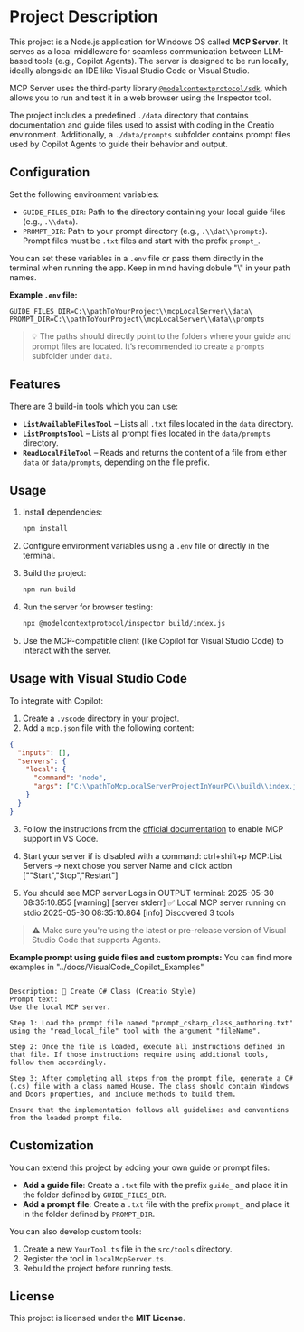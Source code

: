 # Project Description

This project is a Node.js application for Windows OS called **MCP Server**. It serves as a local middleware for seamless communication between LLM-based tools (e.g., Copilot Agents). The server is designed to be run locally, ideally alongside an IDE like Visual Studio Code or Visual Studio.

MCP Server uses the third-party library [`@modelcontextprotocol/sdk`](https://www.npmjs.com/package/@modelcontextprotocol/sdk), which allows you to run and test it in a web browser using the Inspector tool.

The project includes a predefined `./data` directory that contains documentation and guide files used to assist with coding in the Creatio environment. Additionally, a `./data/prompts` subfolder contains prompt files used by Copilot Agents to guide their behavior and output.

## Configuration

Set the following environment variables:

- `GUIDE_FILES_DIR`: Path to the directory containing your local guide files (e.g., `.\\data`).
- `PROMPT_DIR`: Path to your prompt directory (e.g., `.\\dat\\prompts`). Prompt files must be `.txt` files and start with the prefix `prompt_`.

You can set these variables in a `.env` file or pass them directly in the terminal when running the app.
Keep in mind having dobule "\\" in your path names.

**Example `.env` file:**

```env
GUIDE_FILES_DIR=C:\\pathToYourProject\\mcpLocalServer\\data\
PROMPT_DIR=C:\\pathToYourProject\\mcpLocalServer\\data\\prompts
```

> 💡 The paths should directly point to the folders where your guide and prompt files are located. It’s recommended to create a `prompts` subfolder under `data`.

## Features

There are 3 build-in tools which you can use:

- **`ListAvailableFilesTool`** – Lists all `.txt` files located in the `data` directory.
- **`ListPromptsTool`** – Lists all prompt files located in the `data/prompts` directory.
- **`ReadLocalFileTool`** – Reads and returns the content of a file from either `data` or `data/prompts`, depending on the file prefix.

## Usage

1. Install dependencies:

   ```bash
   npm install
   ```

2. Configure environment variables using a `.env` file or directly in the terminal.

3. Build the project:

   ```bash
   npm run build
   ```

4. Run the server for browser testing:

   ```bash
   npx @modelcontextprotocol/inspector build/index.js
   ```

5. Use the MCP-compatible client (like Copilot for Visual Studio Code) to interact with the server.

## Usage with Visual Studio Code

To integrate with Copilot:

1. Create a `.vscode` directory in your project.
2. Add a `mcp.json` file with the following content:

```json
{
  "inputs": [],
  "servers": {
    "local": {
      "command": "node",
      "args": ["C:\\pathToMcpLocalServerProjectInYourPC\\build\\index.js"]
    }
  }
}
```

3. Follow the instructions from the [official documentation](https://code.visualstudio.com/docs/copilot/chat/mcp-servers) to enable MCP support in VS Code.

4. Start your server if is disabled with a command:
   ctrl+shift+p
   MCP:List Servers -> next chose you server Name and click action [""Start","Stop","Restart"]

5. You should see MCP server Logs in OUTPUT terminal:
   2025-05-30 08:35:10.855 [warning] [server stderr] ✅ Local MCP server running on stdio
   2025-05-30 08:35:10.864 [info] Discovered 3 tools

> ⚠️ Make sure you're using the latest or pre-release version of Visual Studio Code that supports Agents.

**Example prompt using guide files and custom prompts:**
You can find more examples in "../docs/VisualCode_Copilot_Examples"

```

Description: 💾 Create C# Class (Creatio Style)
Prompt text:
Use the local MCP server.

Step 1: Load the prompt file named "prompt_csharp_class_authoring.txt" using the "read_local_file" tool with the argument "fileName".

Step 2: Once the file is loaded, execute all instructions defined in that file. If those instructions require using additional tools, follow them accordingly.

Step 3: After completing all steps from the prompt file, generate a C# (.cs) file with a class named House. The class should contain Windows and Doors properties, and include methods to build them.

Ensure that the implementation follows all guidelines and conventions from the loaded prompt file.
```

## Customization

You can extend this project by adding your own guide or prompt files:

- **Add a guide file**: Create a `.txt` file with the prefix `guide_` and place it in the folder defined by `GUIDE_FILES_DIR`.
- **Add a prompt file**: Create a `.txt` file with the prefix `prompt_` and place it in the folder defined by `PROMPT_DIR`.

You can also develop custom tools:

1. Create a new `YourTool.ts` file in the `src/tools` directory.
2. Register the tool in `localMcpServer.ts`.
3. Rebuild the project before running tests.

## License

This project is licensed under the **MIT License**.
